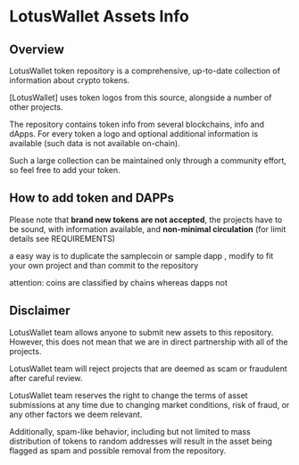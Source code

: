 # LotusWallet Assets Info

## Overview

LotusWallet token repository is a comprehensive, up-to-date collection of information about crypto tokens.

[LotusWallet] uses token logos from this source, alongside a number of other projects.

The repository contains token info from several blockchains, info and dApps.
For every token a logo and optional additional information is available (such data is not available on-chain).

Such a large collection can be maintained only through a community effort, so feel free to add your token.


## How to add token and DAPPs

Please note that __brand new tokens are not accepted__,
the projects have to be sound, with information available, and __non-minimal circulation__
(for limit details see REQUIREMENTS)

a easy way is to duplicate the samplecoin or sample dapp , modify to fit your own project and than commit to the repository

attention: coins are classified by chains whereas dapps not

## Disclaimer

LotusWallet team allows anyone to submit new assets to this repository. However, this does not mean that we are in direct partnership with all of the projects.

LotusWallet team will reject projects that are deemed as scam or fraudulent after careful review.

LotusWallet team reserves the right to change the terms of asset submissions at any time due to changing market conditions, risk of fraud, or any other factors we deem relevant.

Additionally, spam-like behavior, including but not limited to mass distribution of tokens to random addresses will result in the asset being flagged as spam and possible removal from the repository.
